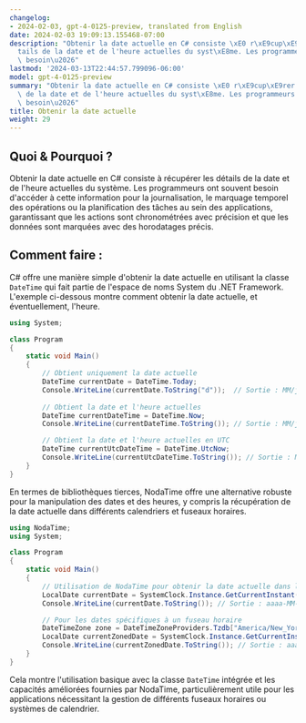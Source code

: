 ```yaml
---
changelog:
- 2024-02-03, gpt-4-0125-preview, translated from English
date: 2024-02-03 19:09:13.155468-07:00
description: "Obtenir la date actuelle en C# consiste \xE0 r\xE9cup\xE9rer les d\xE9\
  tails de la date et de l'heure actuelles du syst\xE8me. Les programmeurs ont souvent\
  \ besoin\u2026"
lastmod: '2024-03-13T22:44:57.799096-06:00'
model: gpt-4-0125-preview
summary: "Obtenir la date actuelle en C# consiste \xE0 r\xE9cup\xE9rer les d\xE9tails\
  \ de la date et de l'heure actuelles du syst\xE8me. Les programmeurs ont souvent\
  \ besoin\u2026"
title: Obtenir la date actuelle
weight: 29
---
```


## Quoi & Pourquoi ?
Obtenir la date actuelle en C# consiste à récupérer les détails de la date et de l'heure actuelles du système. Les programmeurs ont souvent besoin d'accéder à cette information pour la journalisation, le marquage temporel des opérations ou la planification des tâches au sein des applications, garantissant que les actions sont chronométrées avec précision et que les données sont marquées avec des horodatages précis.

## Comment faire :
C# offre une manière simple d'obtenir la date actuelle en utilisant la classe `DateTime` qui fait partie de l'espace de noms System du .NET Framework. L'exemple ci-dessous montre comment obtenir la date actuelle, et éventuellement, l'heure.

```csharp
using System;

class Program
{
    static void Main()
    {
        // Obtient uniquement la date actuelle
        DateTime currentDate = DateTime.Today;
        Console.WriteLine(currentDate.ToString("d"));  // Sortie : MM/jj/aaaa
        
        // Obtient la date et l'heure actuelles
        DateTime currentDateTime = DateTime.Now;
        Console.WriteLine(currentDateTime.ToString()); // Sortie : MM/jj/aaaa HH:mm:ss

        // Obtient la date et l'heure actuelles en UTC
        DateTime currentUtcDateTime = DateTime.UtcNow;
        Console.WriteLine(currentUtcDateTime.ToString()); // Sortie : MM/jj/aaaa HH:mm:ss
    }
}
```

En termes de bibliothèques tierces, NodaTime offre une alternative robuste pour la manipulation des dates et des heures, y compris la récupération de la date actuelle dans différents calendriers et fuseaux horaires.

```csharp
using NodaTime;
using System;

class Program
{
    static void Main()
    {
        // Utilisation de NodaTime pour obtenir la date actuelle dans le calendrier ISO
        LocalDate currentDate = SystemClock.Instance.GetCurrentInstant().InUtc().Date;
        Console.WriteLine(currentDate.ToString()); // Sortie : aaaa-MM-jj

        // Pour les dates spécifiques à un fuseau horaire
        DateTimeZone zone = DateTimeZoneProviders.Tzdb["America/New_York"];
        LocalDate currentZonedDate = SystemClock.Instance.GetCurrentInstant().InZone(zone).Date;
        Console.WriteLine(currentZonedDate.ToString()); // Sortie : aaaa-MM-jj
    }
}
```

Cela montre l'utilisation basique avec la classe `DateTime` intégrée et les capacités améliorées fournies par NodaTime, particulièrement utile pour les applications nécessitant la gestion de différents fuseaux horaires ou systèmes de calendrier.
